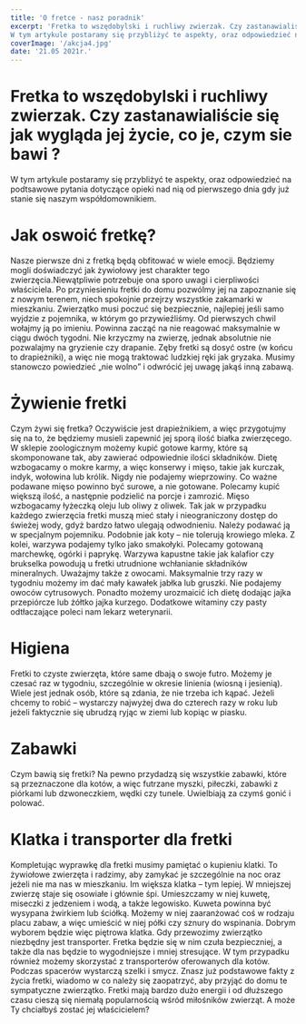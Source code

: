 ```yaml
---
title: 'O fretce - nasz poradnik'
excerpt: 'Fretka to wszędobylski i ruchliwy zwierzak. Czy zastanawialiście się jak wygląda jej życie, co je, czym sie bawi?
W tym artykule postaramy się przybliżyć te aspekty, oraz odpowiedzieć na podtsawowe pytania dotyczące opieki nad nią od pierwszego dnia gdy już stanie się naszym współdomownikiem.'
coverImage: '/akcja4.jpg'
date: '21.05 2021r.'
---
```


# Fretka to wszędobylski i ruchliwy zwierzak. Czy zastanawialiście się jak wygląda jej życie, co je, czym sie bawi ?

W tym artykule postaramy się przybliżyć te aspekty, oraz odpowiedzieć na podtsawowe pytania dotyczące opieki nad nią od pierwszego dnia gdy już stanie się naszym współdomownikiem.

# Jak oswoić fretkę?

Nasze pierwsze dni z fretką będą obfitować w wiele emocji. Będziemy mogli doświadczyć jak żywiołowy jest charakter tego zwierzęcia.Niewątpliwie potrzebuje ona sporo uwagi i cierpliwości właściciela. Po przyniesieniu fretki do domu pozwólmy jej na zapoznanie się z nowym terenem, niech spokojnie przejrzy wszystkie zakamarki w mieszkaniu. Zwierzątko musi poczuć się bezpiecznie, najlepiej jeśli samo wyjdzie z pojemnika, w którym go przywieźliśmy. Od pierwszych chwil wołajmy ją po imieniu. Powinna zacząć na nie reagować maksymalnie w ciągu dwóch tygodni. Nie krzyczmy na zwierzę, jednak absolutnie nie pozwalajmy na gryzienie czy drapanie. Zęby fretki są dosyć ostre (w końcu to drapieżniki), a więc nie mogą traktować ludzkiej ręki jak gryzaka. Musimy stanowczo powiedzieć „nie wolno” i odwrócić jej uwagę jakąś inną zabawą.

# Żywienie fretki

Czym żywi się fretka? Oczywiście jest drapieżnikiem, a więc przygotujmy się na to, że będziemy musieli zapewnić jej sporą ilość białka zwierzęcego. W sklepie zoologicznym możemy kupić gotowe karmy, które są skomponowane tak, aby zawierać odpowiednie ilości składników. Dietę wzbogacamy o mokre karmy, a więc konserwy i mięso, takie jak kurczak, indyk, wołowina lub królik. Nigdy nie podajemy wieprzowiny. Co ważne podawane mięso powinno być surowe, a nie gotowane. Polecamy kupić większą ilość, a następnie podzielić na porcje i zamrozić. Mięso wzbogacamy łyżeczką oleju lub oliwy z oliwek. Tak jak w przypadku każdego zwierzęcia fretki muszą mieć stały i nieograniczony dostęp do świeżej wody, gdyż bardzo łatwo ulegają odwodnieniu. Należy podawać ją w specjalnym pojemniku. Podobnie jak koty – nie tolerują krowiego mleka. Z kolei, warzywa podajemy tylko jako smakołyki. Polecamy gotowaną marchewkę, ogórki i paprykę. Warzywa kapustne takie jak kalafior czy brukselka powodują u fretki utrudnione wchłanianie składników mineralnych. Uważajmy także z owocami. Maksymalnie trzy razy w tygodniu możemy im dać mały kawałek jabłka lub gruszki. Nie podajemy owoców cytrusowych. Ponadto możemy urozmaicić ich dietę dodając jajka przepiórcze lub żółtko jajka kurzego. Dodatkowe witaminy czy pasty odtłaczające poleci nam lekarz weterynarii.

# Higiena

Fretki to czyste zwierzęta, które same dbają o swoje futro. Możemy je czesać raz w tygodniu, szczególnie w okresie linienia (wiosną i jesienią). Wiele jest jednak osób, które są zdania, że nie trzeba ich kąpać. Jeżeli chcemy to robić – wystarczy najwyżej dwa do czterech razy w roku lub jeżeli faktycznie się ubrudzą ryjąc w ziemi lub kopiąc w piasku.

# Zabawki

Czym bawią się fretki? Na pewno przydadzą się wszystkie zabawki, które są przeznaczone dla kotów, a więc futrzane myszki, piłeczki, zabawki z piórkami lub dzwoneczkiem, wędki czy tunele. Uwielbiają za czymś gonić i polować.

# Klatka i transporter dla fretki

Kompletując wyprawkę dla fretki musimy pamiętać o kupieniu klatki. To żywiołowe zwierzęta i radzimy, aby zamykać je szczególnie na noc oraz jeżeli nie ma nas w mieszkaniu. Im większa klatka – tym lepiej. W mniejszej zwierzę staje się osowiałe i głównie śpi. Umieszczamy w niej kuwetę, miseczki z jedzeniem i wodą, a także legowisko. Kuweta powinna być wysypana żwirkiem lub ściółką. Możemy w niej zaaranżować coś w rodzaju placu zabaw, a więc umieścić w niej półki czy sznury do wspinania. Dobrym wyborem będzie więc piętrowa klatka. Gdy przewozimy zwierzątko niezbędny jest transporter. Fretka będzie się w nim czuła bezpieczniej, a także dla nas będzie to wygodniejsze i mniej stresujące. W tym przypadku również możemy skorzystać z transporterów oferowanych dla kotów. Podczas spacerów wystarczą szelki i smycz. Znasz już podstawowe fakty z życia fretki, wiadomo w co należy się zaopatrzyć, aby przyjąć do domu te sympatyczne zwierzątko. Fretki mają bardzo dużo energii i od dłuższego czasu cieszą się niemałą popularnością wśród miłośników zwierząt. A może Ty chciałbyś zostać jej właścicielem?